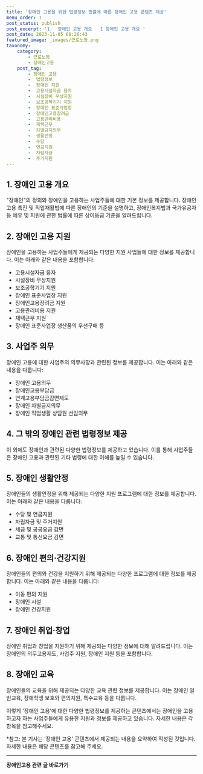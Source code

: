 ```yaml
---
title: '장애인 고용을 위한 법령정보 법률에 따른 장애인 고용 콘텐츠 제공'
menu_order: 1
post_status: publish
post_excerpt: '1.  장애인 고용 개요   1 장애인 고용 개요 '
post_date: 2023-11-05 08:26:43
featured_image: _images/근로노동.png
taxonomy:
    category:
        - 근로노동
        - 장애인고용
    post_tag:
        - 장애인 고용
        -  법령정보
        -  장애인 지원
        -  고용시설자금 융자
        -  시설장비 무상지원
        -  보조공학기기 지원
        -  장애인 표준사업장
        -  장애인고용장려금
        -  고용관리비용
        -  재택근무
        -  차별금지의무
        -  생활안정
        -  수당
        -  연금지원
        -  자립자금
        -  주거지원
---
```





## 1. 장애인 고용 개요

"장애인"의 정의와 장애인을 고용하는 사업주들에 대한 기본 정보를 제공합니다. 장애인 고용 촉진 및 직업재활법에 따른 장애인의 기준을 설명하고, 장애인복지법과 국가유공자 등 예우 및 지원에 관한 법률에 따른 상이등급 기준을 알려드립니다.

## 2. 장애인 고용 지원

장애인을 고용하는 사업주들에게 제공되는 다양한 지원 사업들에 대한 정보를 제공합니다. 이는 아래와 같은 내용을 포함합니다:

- 고용시설자금 융자
- 시설장비 무상지원
- 보조공학기기 지원
- 장애인 표준사업장 지원
- 장애인고용장려금 지원
- 고용관리비용 지원
- 재택근무 지원
- 장애인 표준사업장 생산품의 우선구매 등

## 3. 사업주 의무

장애인 고용에 대한 사업주의 의무사항과 관련된 정보를 제공합니다. 이는 아래와 같은 내용을 다룹니다:

- 장애인 고용의무
- 장애인고용부담금
- 연계고용부담금감면제도
- 장애인 차별금지의무
- 장애인 직업생활 상담원 선임의무

## 4. 그 밖의 장애인 관련 법령정보 제공

이 외에도 장애인과 관련된 다양한 법령정보를 제공하고 있습니다. 이를 통해 사업주들은 장애인 고용과 관련된 기타 법령에 대한 이해를 높일 수 있습니다.

## 5. 장애인 생활안정

장애인들의 생활안정을 위해 제공되는 다양한 지원 프로그램에 대한 정보를 제공합니다. 이는 아래와 같은 내용을 다룹니다:

- 수당 및 연금지원
- 자립자금 및 주거지원
- 세금 및 공공요금 감면
- 교통 및 통신요금 감면

## 6. 장애인 편의·건강지원

장애인들의 편의와 건강을 지원하기 위해 제공되는 다양한 프로그램에 대한 정보를 제공합니다. 이는 아래와 같은 내용을 다룹니다:

- 이동 편의 지원
- 장애인 시설
- 장애인 건강지원

## 7. 장애인 취업·창업

장애인 취업과 창업을 지원하기 위해 제공되는 다양한 정보에 대해 알려드립니다. 이는 장애인의 의무고용제도, 사업주 지원, 장애인 지원 등을 포함합니다.

## 8. 장애인 교육

장애인들의 교육을 위해 제공되는 다양한 교육 관련 정보를 제공합니다. 이는 장애인 일반교육, 장애학생 보호와 편의지원, 특수교육 등을 다룹니다.

이렇게 '장애인 고용'에 대한 다양한 법령정보를 제공하는 콘텐츠에서는 장애인을 고용하고자 하는 사업주들에게 유용한 지원과 정보를 제공하고 있습니다. 자세한 내용은 각 항목을 참고해주세요.

*참고: 본 기사는 '장애인 고용' 콘텐츠에서 제공되는 내용을 요약하여 작성된 것입니다. 자세한 내용은 해당 콘텐츠를 참고해 주세요.
<!-- wp:separator -->
<hr class="wp-block-separator has-alpha-channel-opacity"/>
<!-- /wp:separator -->

<!-- wp:group {"backgroundColor":"base","layout":{"type":"constrained"}} -->
<div class="wp-block-group has-base-background-color has-background"><!-- wp:paragraph {"align":"center","fontSize":"medium"} -->
<p class="has-text-align-center has-large-font-size"><strong>장애인고용 관련 글 바로가기</strong></p>
<!-- /wp:paragraph -->


<!-- wp:latest-posts
{"categories":[{"id":11037,"count":19,"description":"","link":"https://uknowlaw.com/category/%ec%9e%a5%ec%95%a0%ec%9d%b8%ea%b3%a0%ec%9a%a9/","name":"장애인고용","slug":"장애인고용","taxonomy":"category","parent":0,"meta":[],"_links":{"self":[{"href":"https://uknowlaw.com/wp-json/wp/v2/categories/11037"}],"collection":[{"href":"https://uknowlaw.com/wp-json/wp/v2/categories"}],"about":[{"href":"https://uknowlaw.com/wp-json/wp/v2/taxonomies/category"}],"wp:post_type":[{"href":"https://uknowlaw.com/wp-json/wp/v2/posts?categories=11037"}],"curies":[{"name":"wp","href":"https://api.w.org/{rel}","templated":true}]}}],"postsToShow":100,"excerptLength":28,"postLayout":"grid","columns":2,"featuredImageAlign":"left","featuredImageSizeSlug":"large","fontSize":"small"} /--></div>
<!-- /wp:group -->